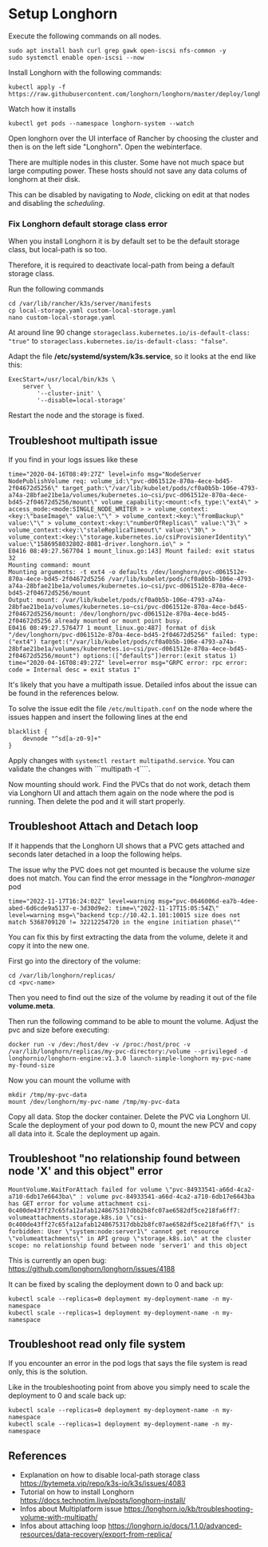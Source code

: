 # Setup Longhorn
Execute the following commands on all nodes.
```
sudo apt install bash curl grep gawk open-iscsi nfs-common -y
sudo systemctl enable open-iscsi --now
```

Install Longhorn with the following commands:

```
kubectl apply -f https://raw.githubusercontent.com/longhorn/longhorn/master/deploy/longhorn.yaml
```

Watch how it installs
```
kubectl get pods --namespace longhorn-system --watch
```

Open longhorn over the UI interface of Rancher by choosing the cluster and then is on the left side "Longhorn". Open the webinterface.

There are multiple nodes in this cluster. Some have not much space but large computing power. These hosts should not save any data colums of longhorn at their disk.

This can be disabled by navigating to *Node*, clicking on edit at that nodes and disabling the *scheduling*.

### Fix Longhorn default storage class error

When you install Longhorn it is by default set to be the default storage class, but local-path is so too.

Therefore, it is required to deactivate local-path from being a default storage class.

Run the following commands
```
cd /var/lib/rancher/k3s/server/manifests
cp local-storage.yaml custom-local-storage.yaml
nano custom-local-storage.yaml
```
At around line 90 change ```storageclass.kubernetes.io/is-default-class: "true"``` to ```storageclass.kubernetes.io/is-default-class: "false"```.

Adapt the file **/etc/systemd/system/k3s.service**, so it looks at the end like this:
```
ExecStart=/usr/local/bin/k3s \
    server \
        '--cluster-init' \
        '--disable=local-storage'
```

Restart the node and the storage is fixed.

## Troubleshoot multipath issue

If you find in your logs issues like these
```time="2020-04-16T08:49:27Z" level=info msg="GRPC request: {\"target_path\":\"/var/lib/kubelet/pods/cf0a0b5b-106e-4793-a74a-28bfae21be1a/volumes/kubernetes.io~csi/pvc-d061512e-870a-4ece-bd45-2f04672d5256/mount\",\"volume_capability\":{\"AccessType\":{\"Mount\":{\"fs_type\":\"ext4\"}},\"access_mode\":{\"mode\":1}},\"volume_context\":{\"baseImage\":\"\",\"fromBackup\":\"\",\"numberOfReplicas\":\"3\",\"staleReplicaTimeout\":\"30\",\"storage.kubernetes.io/csiProvisionerIdentity\":\"1586958032802-8081-driver.longhorn.io\"},\"volume_id\":\"pvc-d061512e-870a-4ece-bd45-2f04672d5256\"}"
time="2020-04-16T08:49:27Z" level=info msg="NodeServer NodePublishVolume req: volume_id:\"pvc-d061512e-870a-4ece-bd45-2f04672d5256\" target_path:\"/var/lib/kubelet/pods/cf0a0b5b-106e-4793-a74a-28bfae21be1a/volumes/kubernetes.io~csi/pvc-d061512e-870a-4ece-bd45-2f04672d5256/mount\" volume_capability:<mount:<fs_type:\"ext4\" > access_mode:<mode:SINGLE_NODE_WRITER > > volume_context:<key:\"baseImage\" value:\"\" > volume_context:<key:\"fromBackup\" value:\"\" > volume_context:<key:\"numberOfReplicas\" value:\"3\" > volume_context:<key:\"staleReplicaTimeout\" value:\"30\" > volume_context:<key:\"storage.kubernetes.io/csiProvisionerIdentity\" value:\"1586958032802-8081-driver.longhorn.io\" > "
E0416 08:49:27.567704 1 mount_linux.go:143] Mount failed: exit status 32
Mounting command: mount
Mounting arguments: -t ext4 -o defaults /dev/longhorn/pvc-d061512e-870a-4ece-bd45-2f04672d5256 /var/lib/kubelet/pods/cf0a0b5b-106e-4793-a74a-28bfae21be1a/volumes/kubernetes.io~csi/pvc-d061512e-870a-4ece-bd45-2f04672d5256/mount
Output: mount: /var/lib/kubelet/pods/cf0a0b5b-106e-4793-a74a-28bfae21be1a/volumes/kubernetes.io~csi/pvc-d061512e-870a-4ece-bd45-2f04672d5256/mount: /dev/longhorn/pvc-d061512e-870a-4ece-bd45-2f04672d5256 already mounted or mount point busy.
E0416 08:49:27.576477 1 mount_linux.go:487] format of disk "/dev/longhorn/pvc-d061512e-870a-4ece-bd45-2f04672d5256" failed: type:("ext4") target:("/var/lib/kubelet/pods/cf0a0b5b-106e-4793-a74a-28bfae21be1a/volumes/kubernetes.io~csi/pvc-d061512e-870a-4ece-bd45-2f04672d5256/mount") options:(["defaults"])error:(exit status 1)
time="2020-04-16T08:49:27Z" level=error msg="GRPC error: rpc error: code = Internal desc = exit status 1"
```

It's likely that you have a multipath issue. Detailed infos about the issue can be found in the references below.

To solve the issue edit the file ```/etc/multipath.conf``` on the node where the issues happen and insert the following lines at the end

```
blacklist {
    devnode "^sd[a-z0-9]+"
}
```

Apply changes with ```systemctl restart multipathd.service```.
You can validate the changes with ```multipath -t````.

Now mounting should work. Find the PVCs that do not work, detach them via Longhorn UI and attach them again on the node where the pod is running. Then delete the pod and it will start properly.


## Troubleshoot Attach and Detach loop
If it happends that the Longhorn UI shows that a PVC gets attached and seconds later detached in a loop the following helps.

The issue why the PVC does not get mounted is because the volume size does not match. You can find the error message in the **longhron-manager* pod
```
time="2022-11-17T16:24:02Z" level=warning msg="pvc-0646006d-ea7b-4dee-abed-6d6cde9a5137-e-3d30d9e2: time=\"2022-11-17T15:05:54Z\" level=warning msg=\"backend tcp://10.42.1.101:10015 size does not match 5368709120 != 32212254720 in the engine initiation phase\""
```

You can fix this by first extracting the data from the volume, delete it and copy it into the new one.

First go into the directory of the volume:

```
cd /var/lib/longhorn/replicas/
cd <pvc-name>
```

Then you need to find out the size of the volume by reading it out of the file **volume.meta**.

Then run the following command to be able to mount the volume. Adjust the pvc and size before executing:
```
docker run -v /dev:/host/dev -v /proc:/host/proc -v /var/lib/longhorn/replicas/my-pvc-directory:/volume --privileged -d longhornio/longhorn-engine:v1.3.0 launch-simple-longhorn my-pvc-name my-found-size
```

Now you can mount the vollume with
```
mkdir /tmp/my-pvc-data
mount /dev/longhorn/my-pvc-name /tmp/my-pvc-data
```

Copy all data.
Stop the docker container.
Delete the PVC via Longhorn UI.
Scale the deployment of your pod down to 0, mount the new PCV and copy all data into it.
Scale the deployment up again.

## Troubleshoot "no relationship found between node 'X' and this object" error

```
MountVolume.WaitForAttach failed for volume \"pvc-84933541-a66d-4ca2-a710-6db17e6643ba\" : volume pvc-84933541-a66d-4ca2-a710-6db17e6643ba has GET error for volume attachment csi-0c400de43ff27c65fa12afab1248675317dbb2b8fc07ae6582df5ce218fa6ff7: volumeattachments.storage.k8s.io \"csi-0c400de43ff27c65fa12afab1248675317dbb2b8fc07ae6582df5ce218fa6ff7\" is forbidden: User \"system:node:server1\" cannot get resource \"volumeattachments\" in API group \"storage.k8s.io\" at the cluster scope: no relationship found between node 'server1' and this object
```

This is currently an open bug: https://github.com/longhorn/longhorn/issues/4188

It can be fixed by scaling the deployment down to 0 and back up:

```
kubectl scale --replicas=0 deployment my-deployment-name -n my-namespace
kubectl scale --replicas=1 deployment my-deployment-name -n my-namespace
```

## Troubleshoot read only file system
If you encounter an error in the pod logs that says the file system is read only, this is the solution.

Like in the troubleshooting point from above you simply need to scale the deployment to 0 and scale back up:
```
kubectl scale --replicas=0 deployment my-deployment-name -n my-namespace
kubectl scale --replicas=1 deployment my-deployment-name -n my-namespace
```


## References
* Explanation on how to disable local-path storage class https://bytemeta.vip/repo/k3s-io/k3s/issues/4083
* Tutorial on how to install Longhorn https://docs.technotim.live/posts/longhorn-install/
* Infos about Multiplatform issue https://longhorn.io/kb/troubleshooting-volume-with-multipath/
* Infos about attaching loop https://longhorn.io/docs/1.1.0/advanced-resources/data-recovery/export-from-replica/